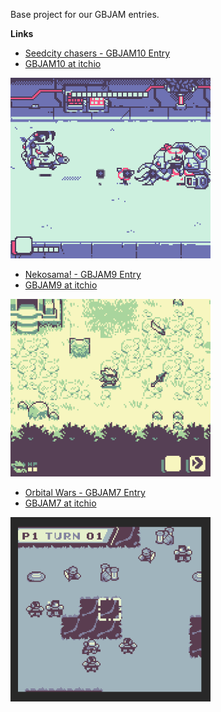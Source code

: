 Base project for our GBJAM entries.


**Links**

- [Seedcity chasers - GBJAM10 Entry](https://arielsan.itch.io/seedcity-chasers)
- [GBJAM10 at itchio](https://itch.io/jam/gbjam-10)

<img src="gbjam10/devstuff/seedcity_gameplay.gif" width="320" />
<br/>

- [Nekosama! - GBJAM9 Entry](https://arielsan.itch.io/neko-sama)
- [GBJAM9 at itchio](https://itch.io/jam/gbjam-9)

<img src="gbjam9/devstuff/screnshots_01.gif" width="320" />
<br/>

- [Orbital Wars - GBJAM7 Entry](https://arielsan.itch.io/orbital-wars)
- [GBJAM7 at itchio](https://itch.io/jam/gbjam-7)

<img src="gbjam7/devstuff/alphaversion_turnsequence.gif" width="320" />
<br/>
